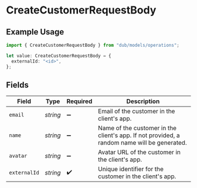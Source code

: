 # CreateCustomerRequestBody

## Example Usage

```typescript
import { CreateCustomerRequestBody } from "dub/models/operations";

let value: CreateCustomerRequestBody = {
  externalId: "<id>",
};
```

## Fields

| Field                                                                                       | Type                                                                                        | Required                                                                                    | Description                                                                                 |
| ------------------------------------------------------------------------------------------- | ------------------------------------------------------------------------------------------- | ------------------------------------------------------------------------------------------- | ------------------------------------------------------------------------------------------- |
| `email`                                                                                     | *string*                                                                                    | :heavy_minus_sign:                                                                          | Email of the customer in the client's app.                                                  |
| `name`                                                                                      | *string*                                                                                    | :heavy_minus_sign:                                                                          | Name of the customer in the client's app. If not provided, a random name will be generated. |
| `avatar`                                                                                    | *string*                                                                                    | :heavy_minus_sign:                                                                          | Avatar URL of the customer in the client's app.                                             |
| `externalId`                                                                                | *string*                                                                                    | :heavy_check_mark:                                                                          | Unique identifier for the customer in the client's app.                                     |